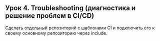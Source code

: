 ## Урок 4. Troubleshooting (диагностика и решение проблем в CI/CD)

Сделать отдельный репозиторий с шаблонами CI и подключить его к своему основному репозиторию через include.